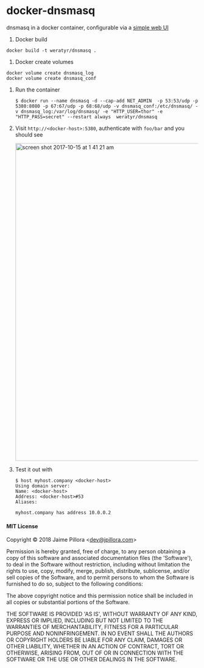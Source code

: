 # docker-dnsmasq

dnsmasq in a docker container, configurable via a [simple web UI](https://github.com/jpillora/webproc)

1. Docker build

```
docker build -t weratyr/dnsmasq .
```

1. Docker create volumes

```
docker volume create dnsmasq_log
docker volume create dnsmasq_conf
```

1. Run the container

   ```
   $ docker run --name dnsmasq -d --cap-add NET_ADMIN  -p 53:53/udp -p 5380:8080 -p 67:67/udp -p 68:68/udp -v dnsmasq_conf:/etc/dnsmasq/ -v dnsmasq_log:/var/log/dnsmasq/ -e "HTTP_USER=thor" -e "HTTP_PASS=secret" --restart always  weratyr/dnsmasq
   ```

1. Visit `http://<docker-host>:5380`, authenticate with `foo/bar` and you should see

   <img width="833" alt="screen shot 2017-10-15 at 1 41 21 am" src="https://user-images.githubusercontent.com/633843/31580966-baacba62-b1a9-11e7-8439-ca1ddfe828dd.png">

1. Test it out with

   ```
   $ host myhost.company <docker-host>
   Using domain server:
   Name: <docker-host>
   Address: <docker-host>#53
   Aliases:

   myhost.company has address 10.0.0.2
   ```






#### MIT License

Copyright &copy; 2018 Jaime Pillora &lt;dev@jpillora.com&gt;

Permission is hereby granted, free of charge, to any person obtaining
a copy of this software and associated documentation files (the
'Software'), to deal in the Software without restriction, including
without limitation the rights to use, copy, modify, merge, publish,
distribute, sublicense, and/or sell copies of the Software, and to
permit persons to whom the Software is furnished to do so, subject to
the following conditions:

The above copyright notice and this permission notice shall be
included in all copies or substantial portions of the Software.

THE SOFTWARE IS PROVIDED 'AS IS', WITHOUT WARRANTY OF ANY KIND,
EXPRESS OR IMPLIED, INCLUDING BUT NOT LIMITED TO THE WARRANTIES OF
MERCHANTABILITY, FITNESS FOR A PARTICULAR PURPOSE AND NONINFRINGEMENT.
IN NO EVENT SHALL THE AUTHORS OR COPYRIGHT HOLDERS BE LIABLE FOR ANY
CLAIM, DAMAGES OR OTHER LIABILITY, WHETHER IN AN ACTION OF CONTRACT,
TORT OR OTHERWISE, ARISING FROM, OUT OF OR IN CONNECTION WITH THE
SOFTWARE OR THE USE OR OTHER DEALINGS IN THE SOFTWARE.

[dockerhub]: https://hub.docker.com/r/jpillora/dnsmasq/
